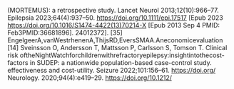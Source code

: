 (MORTEMUS): a retrospective study. Lancet Neurol 2013;12(10):966–77.
Epilepsia 2023;64(4):937–50. https://doi.org/10.1111/epi.17517 [Epub 2023
https://doi.org/10.1016/S1474-4422(13)70214-X [Epub 2013 Sep 4 PMID:
Feb3PMID:36681896].
24012372].
[35] EngelgeerA,vanWestrhenenA,ThijsRD,EversSMAA.Aneconomicevaluation
[14] Sveinsson O, Andersson T, Mattsson P, Carlsson S, Tomson T. Clinical risk
oftheNightWatchforchildrenwithrefractoryepilepsy:insightintothecost-
factors in SUDEP: a nationwide population-based case-control study.
effectiveness and cost-utility. Seizure 2022;101:156–61. https://doi.org/
Neurology. 2020;94(4):e419–29. https://doi.org/10.1212/